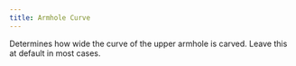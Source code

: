 ```yaml
---
title: Armhole Curve
---
```


Determines how wide the curve of the upper armhole is
carved. Leave this at default in most cases.
